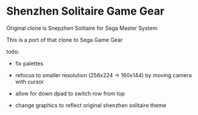 Shenzhen Solitaire Game Gear
==================

Original clone is Snepzhen Solitaire for Sega Master System

This is a port of that clone to Sega Game Gear

todo:

* fix palettes

* refocus to smaller resolution (256x224 -> 160x144) by moving camera with cursor

* allow for down dpad to switch row from top

* change graphics to reflect original shenzhen solitaire theme
